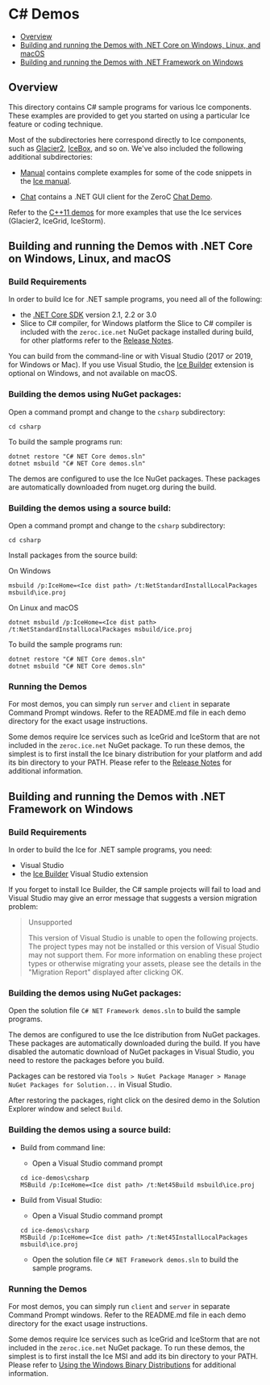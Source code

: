 # C# Demos

- [Overview](#overview)
- [Building and running the Demos with .NET Core on Windows, Linux, and macOS](#building-and-running-the-demos-with-net-core-on-windows-linux-and-macos)
- [Building and running the Demos with .NET Framework on Windows](#building-and-running-the-demos-with-net-framework-on-windows)

## Overview

This directory contains C# sample programs for various Ice components. These
examples are provided to get you started on using a particular Ice feature or
coding technique.

Most of the subdirectories here correspond directly to Ice components, such as
[Glacier2](./Glacier2), [IceBox](./IceBox), and so on. We've also included the
following additional subdirectories:

- [Manual](./Manual) contains complete examples for some of the code snippets
in the [Ice manual][1].

- [Chat](./Chat) contains a .NET GUI client for the ZeroC [Chat Demo][2].

Refer to the [C++11 demos](../cpp11) for more examples that use the Ice services
(Glacier2, IceGrid, IceStorm).

## Building and running the Demos with .NET Core on Windows, Linux, and macOS

### Build Requirements

In order to build Ice for .NET sample programs, you need all of the following:

 - the [.NET Core SDK][5] version 2.1, 2.2 or 3.0
 - Slice to C# compiler, for Windows platform the Slice to C# compiler is included
   with the `zeroc.ice.net` NuGet package installed during build, for other platforms
   refer to the [Release Notes][6].

You can build from the command-line or with Visual Studio (2017 or 2019, for
Windows or Mac). If you use Visual Studio, the [Ice Builder][3] extension is
optional on Windows, and not available on macOS.

### Building the demos using NuGet packages:

Open a command prompt and change to the `csharp` subdirectory:

```
cd csharp
```

To build the sample programs run:

```
dotnet restore "C# NET Core demos.sln"
dotnet msbuild "C# NET Core demos.sln"
```

The demos are configured to use the Ice NuGet packages. These packages are automatically
downloaded from nuget.org during the build.

### Building the demos using a source build:

Open a command prompt and change to the `csharp` subdirectory:

```
cd csharp
```

Install packages from the source build:

On Windows

```
msbuild /p:IceHome=<Ice dist path> /t:NetStandardInstallLocalPackages msbuild\ice.proj
```

On Linux and macOS

```
dotnet msbuild /p:IceHome=<Ice dist path> /t:NetStandardInstallLocalPackages msbuild/ice.proj
```

To build the sample programs run:

```
dotnet restore "C# NET Core demos.sln"
dotnet msbuild "C# NET Core demos.sln"
```

### Running the Demos

For most demos, you can simply run `server` and `client` in separate Command
Prompt windows.  Refer to the README.md file in each demo directory for the
exact usage instructions.

Some demos require Ice services such as IceGrid and IceStorm that are not
included in the `zeroc.ice.net` NuGet package. To run these demos, the simplest
is to first install the Ice binary distribution for your platform  and add its bin
directory to your PATH. Please refer to the [Release Notes][6] for additional information.

## Building and running the Demos with .NET Framework on Windows

### Build Requirements

In order to build the Ice for .NET sample programs, you need:
 * Visual Studio
 * the [Ice Builder][3] Visual Studio extension

If you forget to install Ice Builder, the C# sample projects will fail to load and
Visual Studio may give an error message that suggests a version migration problem:
> Unsupported
>
> This version of Visual Studio is unable to open the following projects. The project types may not be installed or this version of Visual Studio may not support them.
> For more information on enabling these project types or otherwise migrating your assets, please see the details in the "Migration Report" displayed after clicking OK.

### Building the demos using NuGet packages:

Open the solution file `C# NET Framework demos.sln` to build the sample programs.

The demos are configured to use the Ice distribution from NuGet packages. These
packages are automatically downloaded during the build. If you have disabled the
automatic download of NuGet packages in Visual Studio, you need to restore the
packages before you build.

Packages can be restored via `Tools > NuGet Package Manager > Manage NuGet
Packages for Solution...` in Visual Studio.

After restoring the packages, right click on the desired demo in the Solution
Explorer window and select `Build`.

### Building the demos using a source build:

- Build from command line:
  * Open a Visual Studio command prompt
  ```
  cd ice-demos\csharp
  MSBuild /p:IceHome=<Ice dist path> /t:Net45Build msbuild\ice.proj
  ```

- Build from Visual Studio:
  * Open a Visual Studio command prompt
  ```
  cd ice-demos\csharp
  MSBuild /p:IceHome=<Ice dist path> /t:Net45InstallLocalPackages msbuild\ice.proj
  ```

  * Open the solution file `C# NET Framework demos.sln` to build the sample programs.

### Running the Demos

For most demos, you can simply run `client` and `server` in separate Command
Prompt windows.  Refer to the README.md file in each demo directory for the
exact usage instructions.

Some demos require Ice services such as IceGrid and IceStorm that are not
included in the `zeroc.ice.net` NuGet package. To run these demos, the simplest
is to first install the Ice MSI and add its bin directory to your PATH. Please
refer to [Using the Windows Binary Distributions][4] for additional information.

[1]: https://doc.zeroc.com/ice/3.7/introduction
[2]: https://doc.zeroc.com/technical-articles/general-topics/chat-demo
[3]: https://marketplace.visualstudio.com/items?itemName=ZeroCInc.IceBuilder
[4]: https://doc.zeroc.com/ice/3.7/release-notes/using-the-windows-binary-distributions
[5]: https://dotnet.microsoft.com/download/dotnet-core
[6]: https://doc.zeroc.com/rel/ice-releases/ice-3-7/ice-3-7-3-release-notes
